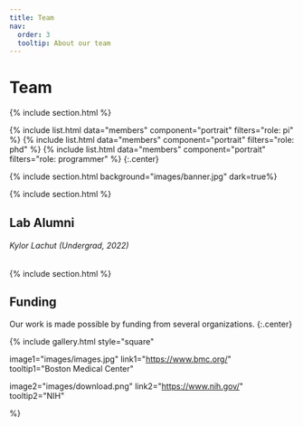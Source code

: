 ```yaml
---
title: Team
nav:
  order: 3
  tooltip: About our team
---
```


# <i class="fas fa-users"></i>Team

{% include section.html %}

{%
  include list.html
  data="members"
  component="portrait"
  filters="role: pi"
%}
{%
  include list.html
  data="members"
  component="portrait"
  filters="role: phd"
%}
{%
  include list.html
  data="members"
  component="portrait"
  filters="role: programmer"
%}
{:.center}

{% include section.html background="images/banner.jpg" dark=true%}

{% include section.html %}

## Lab Alumni

###### Kylor Lachut (Undergrad, 2022)

{% include section.html %}

## Funding

Our work is made possible by funding from several organizations.
{:.center}

{%
  include gallery.html
  style="square"

  image1="images/images.jpg"
  link1="https://www.bmc.org/"
  tooltip1="Boston Medical Center"

  image2="images/download.png"
  link2="https://www.nih.gov/"
  tooltip2="NIH"

%}
